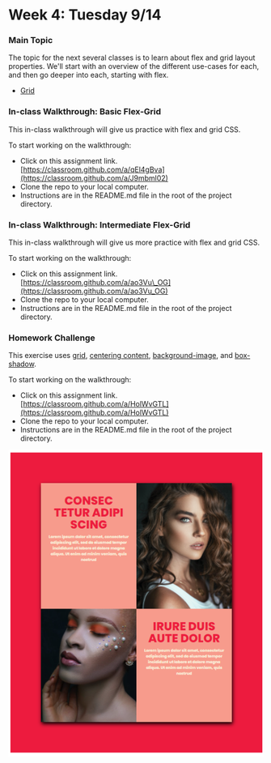 # Week 4: Tuesday 9/14

### Main Topic

The topic for the next several classes is to learn about flex and grid layout properties. We'll start with an overview of the different use-cases for each, and then go deeper into each, starting with flex.

* [Grid](../html-css-intro/layout/grid.md)

### In-class Walkthrough: Basic Flex-Grid

This in-class walkthrough will give us practice with flex and grid CSS.

To start working on the walkthrough:

* Click on this assignment link. [https://classroom.github.com/a/qEl4gBva](https://classroom.github.com/a/J9mbml02)
* Clone the repo to your local computer.
* Instructions are in the README.md file in the root of the project directory.

### In-class Walkthrough: Intermediate Flex-Grid

This in-class walkthrough will give us more practice with flex and grid CSS.

To start working on the walkthrough:

* Click on this assignment link. [https://classroom.github.com/a/ao3Vu\_OG](https://classroom.github.com/a/ao3Vu_OG)
* Clone the repo to your local computer.
* Instructions are in the README.md file in the root of the project directory.

### Homework Challenge

This exercise uses [grid](https://app.gitbook.com/@chnn-anne/s/html-css-fall-2021/~/drafts/-MjBvQ8xyNb7fAEDiaeJ/html-css-intro/layout/grid), [centering content](https://app.gitbook.com/@chnn-anne/s/html-css-fall-2021/~/drafts/-MjBvQ8xyNb7fAEDiaeJ/miscellaneous-topics/centering-elements), [background-image](https://app.gitbook.com/@chnn-anne/s/html-css-fall-2021/~/drafts/-MjBvQ8xyNb7fAEDiaeJ/miscellaneous-topics/background-image), and [box-shadow](https://app.gitbook.com/@chnn-anne/s/html-css-fall-2021/~/drafts/-MjBvQ8xyNb7fAEDiaeJ/miscellaneous-topics/box-shadow).

To start working on the walkthrough:

* Click on this assignment link. [https://classroom.github.com/a/HolWvGTL](https://classroom.github.com/a/HolWvGTL)
* Clone the repo to your local computer.
* Instructions are in the README.md file in the root of the project directory.

![](../.gitbook/assets/image%20%289%29.png)

